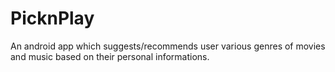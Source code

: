 # PicknPlay
An android app which suggests/recommends user various genres of movies and music based on their personal informations.
